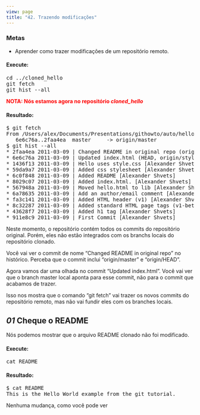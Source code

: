 ```yaml
---
view: page
title: "42. Trazendo modificações"
---
```


<h3>Metas</h3>

<ul><li>Aprender como trazer modificações de um repositório remoto.</li></ul>

<h4 class="h4-pre">Execute:</h4>

<pre class="instructions">cd ../cloned_hello
git fetch
git hist --all</pre>

<p style="color:red;"><strong><span class="caps">NOTA</span>: Nós estamos agora no repositório <em>cloned_hello</em></strong></p>

<h4 class="h4-pre">Resultado:</h4>

<pre class="sample">$ git fetch
From /Users/alex/Documents/Presentations/githowto/auto/hello
   6e6c76a..2faa4ea  master     -&gt; origin/master
$ git hist --all
* 2faa4ea 2011-03-09 | Changed README in original repo (origin/master, origin/HEAD) [Alexander Shvets]
* 6e6c76a 2011-03-09 | Updated index.html (HEAD, origin/style, master) [Alexander Shvets]
* 1436f13 2011-03-09 | Hello uses style.css [Alexander Shvets]
* 59da9a7 2011-03-09 | Added css stylesheet [Alexander Shvets]
* 6c0f848 2011-03-09 | Added README [Alexander Shvets]
* 8029c07 2011-03-09 | Added index.html. [Alexander Shvets]
* 567948a 2011-03-09 | Moved hello.html to lib [Alexander Shvets]
* 6a78635 2011-03-09 | Add an author/email comment [Alexander Shvets]
* fa3c141 2011-03-09 | Added HTML header (v1) [Alexander Shvets]
* 8c32287 2011-03-09 | Added standard HTML page tags (v1-beta) [Alexander Shvets]
* 43628f7 2011-03-09 | Added h1 tag [Alexander Shvets]
* 911e8c9 2011-03-09 | First Commit [Alexander Shvets]</pre>

<p>Neste momento, o repositório contém todos os commits do repositório original. Porém, eles não estão integrados com os branchs locais do repositório clonado.</p>

<p>Você vai ver o commit de nome &#8220;Changed <span class="caps">README</span> in original repo&#8221; no histórico. Perceba que o commit inclui &#8220;origin/master&#8221; e &#8220;origin/<span class="caps">HEAD</span>&#8221;.</p>

<p>Agora vamos dar uma olhada no commit &#8220;Updated index.html&#8221;. Você vai ver que o branch master local aponta para esse commit, não para o commit que acabamos de trazer.</p>

<p>Isso nos mostra que o comando &#8220;git fetch&#8221; vai trazer os novos commits do repositório remoto, mas não vai fundir eles com os branches locais.</p>

<h2><em>01</em> Cheque o <span class="caps">README</span></h2>

<p>Nós podemos mostrar que o arquivo <span class="caps">README</span> clonado não foi modificado.</p>

<h4 class="h4-pre">Execute:</h4>

<pre class="instructions">cat README</pre>
<h4 class="h4-pre">Resultado:</h4>

<pre class="sample">$ cat README
This is the Hello World example from the git tutorial.</pre>

<p>Nenhuma mudança, como você pode ver</p>
